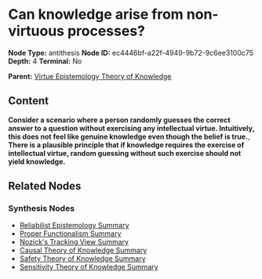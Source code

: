 # Can knowledge arise from non-virtuous processes?

**Node Type:** antithesis
**Node ID:** ec4446bf-a22f-4949-9b72-9c6ee3100c75
**Depth:** 4
**Terminal:** No

**Parent:** [Virtue Epistemology Theory of Knowledge](virtue-epistemology-theory-of-knowledge-synthesis-442e34b6-4919-4ee1-82d0-4ffef2957918.md)

## Content

**Consider a scenario where a person randomly guesses the correct answer to a question without exercising any intellectual virtue. Intuitively, this does not feel like genuine knowledge even though the belief is true.**, **There is a plausible principle that if knowledge requires the exercise of intellectual virtue, random guessing without such exercise should not yield knowledge.**

## Related Nodes

### Synthesis Nodes

- [Reliabilist Epistemology Summary](reliabilist-epistemology-summary-synthesis-167ab8e5-ac55-4ae8-a723-42d03fbe4086.md)
- [Proper Functionalism Summary](proper-functionalism-summary-synthesis-8e53ecc3-9d39-4947-8f74-6e26c5bd375a.md)
- [Nozick's Tracking View Summary](nozicks-tracking-view-summary-synthesis-66d2afb1-20ef-4d4b-891a-52597e13db7a.md)
- [Causal Theory of Knowledge Summary](causal-theory-of-knowledge-summary-synthesis-4bbdc446-bd16-4d1e-94f8-a1ce63adcee9.md)
- [Safety Theory of Knowledge Summary](safety-theory-of-knowledge-summary-synthesis-755e8863-a769-42ac-afe8-182e1486ca36.md)
- [Sensitivity Theory of Knowledge Summary](sensitivity-theory-of-knowledge-summary-synthesis-4968705d-90a9-4ae8-b798-254569a285a9.md)
